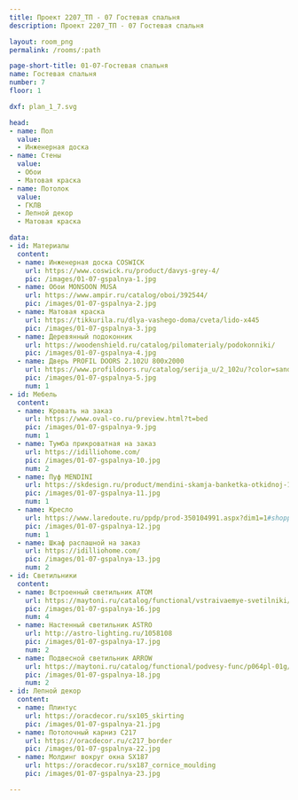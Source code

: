 ```yaml
---
title: Проект 2207_ТП - 07 Гостевая спальня
description: Проект 2207_ТП - 07 Гостевая спальня

layout: room_png
permalink: /rooms/:path

page-short-title: 01-07-Гостевая спальня
name: Гостевая спальня
number: 7
floor: 1

dxf: plan_1_7.svg

head:
- name: Пол
  value:
  - Инженерная доска
- name: Стены
  value:
  - Обои
  - Матовая краска
- name: Потолок
  value:
  - ГКЛВ
  - Лепной декор
  - Матовая краска

data:
- id: Материалы
  content:
  - name: Инженерная доска COSWICK
    url: https://www.coswick.ru/product/davys-grey-4/
    pic: /images/01-07-gspalnya-1.jpg
  - name: Обои MONSOON MUSA
    url: https://www.ampir.ru/catalog/oboi/392544/
    pic: /images/01-07-gspalnya-2.jpg
  - name: Матовая краска
    url: https://tikkurila.ru/dlya-vashego-doma/cveta/lido-x445
    pic: /images/01-07-gspalnya-3.jpg
  - name: Деревянный подоконник
    url: https://woodenshield.ru/catalog/pilomaterialy/podokonniki/
    pic: /images/01-07-gspalnya-4.jpg
  - name: Дверь PROFIL DOORS 2.102U 800x2000
    url: https://www.profildoors.ru/catalog/serija_u/2_102u/?color=sand&glass=
    pic: /images/01-07-gspalnya-5.jpg
    num: 1
- id: Мебель
  content:
  - name: Кровать на заказ
    url: https://www.oval-co.ru/preview.html?t=bed
    pic: /images/01-07-gspalnya-9.jpg
    num: 1
  - name: Тумба прикроватная на заказ
    url: https://idilliohome.com/
    pic: /images/01-07-gspalnya-10.jpg
    num: 2
  - name: Пуф MENDINI
    url: https://skdesign.ru/product/mendini-skamja-banketka-otkidnoj-134-44-44-sm-2?pa_fabric=fog-2
    pic: /images/01-07-gspalnya-11.jpg
    num: 1
  - name: Кресло 
    url: https://www.laredoute.ru/ppdp/prod-350104991.aspx?dim1=1#shoppingtool=search
    pic: /images/01-07-gspalnya-12.jpg
    num: 1
  - name: Шкаф распашной на заказ
    url: https://idilliohome.com/
    pic: /images/01-07-gspalnya-13.jpg
    num: 2
- id: Светильники
  content:
  - name: Встроенный светильник ATOM
    url: https://maytoni.ru/catalog/functional/vstraivaemye-svetilniki/dl024-2-02w/
    pic: /images/01-07-gspalnya-16.jpg
    num: 4
  - name: Настенный светильник ASTRO
    url: http://astro-lighting.ru/1058108
    pic: /images/01-07-gspalnya-17.jpg
    num: 2
  - name: Подвесной светильник ARROW
    url: https://maytoni.ru/catalog/functional/podvesy-func/p064pl-01g/
    pic: /images/01-07-gspalnya-18.jpg
    num: 2
- id: Лепной декор
  content:
  - name: Плинтус 
    url: https://oracdecor.ru/sx105_skirting
    pic: /images/01-07-gspalnya-21.jpg
  - name: Потолочный карниз C217
    url: https://oracdecor.ru/c217_border
    pic: /images/01-07-gspalnya-22.jpg
  - name: Молдинг вокруг окна SX187
    url: https://oracdecor.ru/sx187_cornice_moulding
    pic: /images/01-07-gspalnya-23.jpg

---
```

